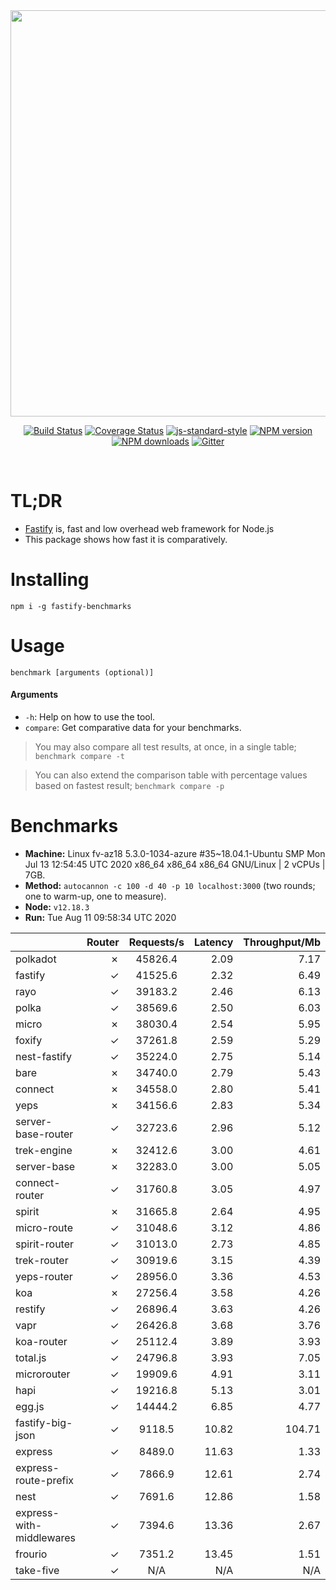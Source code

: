 <div align="center">
<img src="https://github.com/fastify/graphics/raw/master/full-logo.png" width="650" height="auto"/>
</div>

<div align="center">

[![Build Status](https://travis-ci.org/fastify/fastify.svg?branch=master)](https://travis-ci.org/fastify/fastify)
[![Coverage Status](https://coveralls.io/repos/github/fastify/fastify/badge.svg?branch=master)](https://coveralls.io/github/fastify/fastify?branch=master)
[![js-standard-style](https://img.shields.io/badge/code%20style-standard-brightgreen.svg?style=flat)](http://standardjs.com/)
[![NPM version](https://img.shields.io/npm/v/fastify.svg?style=flat)](https://www.npmjs.com/package/fastify)
[![NPM downloads](https://img.shields.io/npm/dm/fastify.svg?style=flat)](https://www.npmjs.com/package/fastify) [![Gitter](https://badges.gitter.im/gitterHQ/gitter.svg)](https://gitter.im/fastify)
</div>
<br />

# TL;DR

* [Fastify](https://github.com/fastify/fastify) is, fast and low overhead web framework for Node.js
* This package shows how fast it is comparatively.

# Installing

```
npm i -g fastify-benchmarks
```

# Usage

```
benchmark [arguments (optional)]
```

#### Arguments

* `-h`: Help on how to use the tool.
* `compare`: Get comparative data for your benchmarks.

> You may also compare all test results, at once, in a single table; `benchmark compare -t`

> You can also extend the comparison table with percentage values based on fastest result; `benchmark compare -p`
# Benchmarks
* __Machine:__ Linux fv-az18 5.3.0-1034-azure #35~18.04.1-Ubuntu SMP Mon Jul 13 12:54:45 UTC 2020 x86_64 x86_64 x86_64 GNU/Linux | 2 vCPUs | 7GB.
* __Method:__ `autocannon -c 100 -d 40 -p 10 localhost:3000` (two rounds; one to warm-up, one to measure).
* __Node:__ `v12.18.3`
* __Run:__ Tue Aug 11 09:58:34 UTC 2020

|                          | Router | Requests/s | Latency | Throughput/Mb |
| :--                      | --:    | :-:        | --:     | --:           |
| polkadot                 | ✗      | 45826.4    | 2.09    | 7.17          |
| fastify                  | ✓      | 41525.6    | 2.32    | 6.49          |
| rayo                     | ✓      | 39183.2    | 2.46    | 6.13          |
| polka                    | ✓      | 38569.6    | 2.50    | 6.03          |
| micro                    | ✗      | 38030.4    | 2.54    | 5.95          |
| foxify                   | ✓      | 37261.8    | 2.59    | 5.29          |
| nest-fastify             | ✓      | 35224.0    | 2.75    | 5.14          |
| bare                     | ✗      | 34740.0    | 2.79    | 5.43          |
| connect                  | ✗      | 34558.0    | 2.80    | 5.41          |
| yeps                     | ✗      | 34156.6    | 2.83    | 5.34          |
| server-base-router       | ✓      | 32723.6    | 2.96    | 5.12          |
| trek-engine              | ✗      | 32412.6    | 3.00    | 4.61          |
| server-base              | ✗      | 32283.0    | 3.00    | 5.05          |
| connect-router           | ✓      | 31760.8    | 3.05    | 4.97          |
| spirit                   | ✗      | 31665.8    | 2.64    | 4.95          |
| micro-route              | ✓      | 31048.6    | 3.12    | 4.86          |
| spirit-router            | ✓      | 31013.0    | 2.73    | 4.85          |
| trek-router              | ✓      | 30919.6    | 3.15    | 4.39          |
| yeps-router              | ✓      | 28956.0    | 3.36    | 4.53          |
| koa                      | ✗      | 27256.4    | 3.58    | 4.26          |
| restify                  | ✓      | 26896.4    | 3.63    | 4.26          |
| vapr                     | ✓      | 26426.8    | 3.68    | 3.76          |
| koa-router               | ✓      | 25112.4    | 3.89    | 3.93          |
| total.js                 | ✓      | 24796.8    | 3.93    | 7.05          |
| microrouter              | ✓      | 19909.6    | 4.91    | 3.11          |
| hapi                     | ✓      | 19216.8    | 5.13    | 3.01          |
| egg.js                   | ✓      | 14444.2    | 6.85    | 4.77          |
| fastify-big-json         | ✓      | 9118.5     | 10.82   | 104.71        |
| express                  | ✓      | 8489.0     | 11.63   | 1.33          |
| express-route-prefix     | ✓      | 7866.9     | 12.61   | 2.74          |
| nest                     | ✓      | 7691.6     | 12.86   | 1.58          |
| express-with-middlewares | ✓      | 7394.6     | 13.36   | 2.67          |
| frourio                  | ✓      | 7351.2     | 13.45   | 1.51          |
| take-five                | ✓      | N/A        | N/A     | N/A           |
